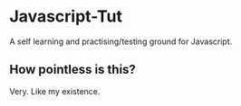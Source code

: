 # Javascript-Tut
A self learning and practising/testing ground for Javascript.


## How pointless is this?
Very. Like my existence.
